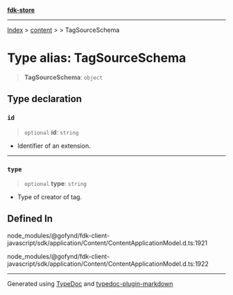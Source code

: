 [**fdk-store**](../../../README.md)
***

[Index](../../../API.md) > [content](../../README.md) > [<internal>](../README.md) > TagSourceSchema

# Type alias: TagSourceSchema

> **TagSourceSchema**: `object`

## Type declaration

### `id`

> `optional` **id**: `string`

- Identifier of an extension.

***

### `type`

> `optional` **type**: `string`

- Type of creator of tag.

## Defined In

node\_modules/@gofynd/fdk-client-javascript/sdk/application/Content/ContentApplicationModel.d.ts:1921

node\_modules/@gofynd/fdk-client-javascript/sdk/application/Content/ContentApplicationModel.d.ts:1922

***
Generated using [TypeDoc](https://typedoc.org/) and [typedoc-plugin-markdown](https://www.npmjs.com/package/typedoc-plugin-markdown)
